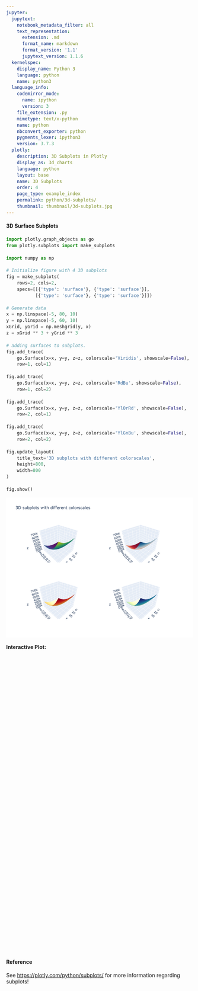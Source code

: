```yaml
---
jupyter:
  jupytext:
    notebook_metadata_filter: all
    text_representation:
      extension: .md
      format_name: markdown
      format_version: '1.1'
      jupytext_version: 1.1.6
  kernelspec:
    display_name: Python 3
    language: python
    name: python3
  language_info:
    codemirror_mode:
      name: ipython
      version: 3
    file_extension: .py
    mimetype: text/x-python
    name: python
    nbconvert_exporter: python
    pygments_lexer: ipython3
    version: 3.7.3
  plotly:
    description: 3D Subplots in Plotly
    display_as: 3d_charts
    language: python
    layout: base
    name: 3D Subplots
    order: 4
    page_type: example_index
    permalink: python/3d-subplots/
    thumbnail: thumbnail/3d-subplots.jpg
---
```


#### 3D Surface Subplots

```python
import plotly.graph_objects as go
from plotly.subplots import make_subplots

import numpy as np

# Initialize figure with 4 3D subplots
fig = make_subplots(
    rows=2, cols=2,
    specs=[[{'type': 'surface'}, {'type': 'surface'}],
           [{'type': 'surface'}, {'type': 'surface'}]])

# Generate data
x = np.linspace(-5, 80, 10)
y = np.linspace(-5, 60, 10)
xGrid, yGrid = np.meshgrid(y, x)
z = xGrid ** 3 + yGrid ** 3

# adding surfaces to subplots.
fig.add_trace(
    go.Surface(x=x, y=y, z=z, colorscale='Viridis', showscale=False),
    row=1, col=1)

fig.add_trace(
    go.Surface(x=x, y=y, z=z, colorscale='RdBu', showscale=False),
    row=1, col=2)

fig.add_trace(
    go.Surface(x=x, y=y, z=z, colorscale='YlOrRd', showscale=False),
    row=2, col=1)

fig.add_trace(
    go.Surface(x=x, y=y, z=z, colorscale='YlGnBu', showscale=False),
    row=2, col=2)

fig.update_layout(
    title_text='3D subplots with different colorscales',
    height=800,
    width=800
)

fig.show()
```

![Generated Plot](./3d-subplots_1.png)

**Interactive Plot:**

<div>                        <script type="text/javascript">window.PlotlyConfig = {MathJaxConfig: 'local'};</script>
        <script charset="utf-8" src="https://cdn.plot.ly/plotly-3.1.0.min.js" integrity="sha256-Ei4740bWZhaUTQuD6q9yQlgVCMPBz6CZWhevDYPv93A=" crossorigin="anonymous"></script>                <div id="plotly-div-1" class="plotly-graph-div" style="height:800px; width:800px;"></div>            <script type="text/javascript">                window.PLOTLYENV=window.PLOTLYENV || {};                                if (document.getElementById("plotly-div-1")) {                    Plotly.newPlot(                        "plotly-div-1",                        [{"colorscale":[[0.0,"#440154"],[0.1111111111111111,"#482878"],[0.2222222222222222,"#3e4989"],[0.3333333333333333,"#31688e"],[0.4444444444444444,"#26828e"],[0.5555555555555556,"#1f9e89"],[0.6666666666666666,"#35b779"],[0.7777777777777778,"#6ece58"],[0.8888888888888888,"#b5de2b"],[1.0,"#fde725"]],"showscale":false,"x":{"dtype":"f8","bdata":"AAAAAAAAFMByHMdxHMcRQHIcx3EcxytAVlVVVVVVN0A5juM4jmNAQMdxHMdxHEVAVlVVVVXVSUDkOI7jOI5OQDmO4ziOo1FAAAAAAAAAVEA="},"y":{"dtype":"f8","bdata":"AAAAAAAAFMByHMdxHMcBQDmO4ziO4yJAq6qqqqqqMEA5juM4juM3QMhxHMdxHD9Aq6qqqqoqQ0ByHMdxHMdGQDmO4ziOY0pAAAAAAAAATkA="},"z":{"dtype":"f8","bdata":"AAAAAABAb8AurpAEq4FcwKOwsXZea4ZA20toL6GYsUAGcCma8WHKQAk1EefeSN1AMaG9hHZx60Abpv9oDQ33QPDdyGQ57gFBAAAAABhaCkHY4gpJsJpCwGbg6db8sFhAdgIhcrMRjUAVNtbOa22yQCNl4OlWzMpAmK\u002fsjhF+3UB4XqvYD4zrQL+E9hJaGvdAQk3Eud\u002f0AUFSb\u002ftUvmAKQSCtyxxe9KNAryenxFAEpUBJGXi6NYOrQGsizj3QjLxATltcIQncz0BWVVVV9QLgQANcimb8z+xAhAPmWVC890CkDDzd2kUCQbQuc3i5sQpBwIT2ElqRyEBkY+28VtXIQMqfYfoPdcpAV1VVVVXt0EBj+o\u002fWJbjZQLQ7RvgF6ORAMKG9hIba8ECzdl6r2C76QDxG+AUffwNBTGgvof3qC0HvGOEXXCLhQJjQXkJbM+FAst+7kUmb4UBqIs49sHTjQPB0a34Y2udAdLNpiwvm70AQXU9OiVn2QJIy8HTbrf9ALCTBaqA+BkE8RvgFf6oOQU\u002flK7uTWPJAI8FqUBNh8kCwSBl4CpXyQA1qIs69gfNAUBNx7nG09UCRMvB0a7r5QPRaxX53EABBtcUVkqC6BEGY0F5CUyILQVT5yu4YxxFBtZfQXiLSAEGfBXApYtYAQWZJR71d8ABBFNpLaLdmAUG1LnN4EYACQVa+sjsOgwRBAQAAAFC2B0HCalATeWAMQdK6zOEVZBFB2ktoLwWaFUGGX3DAFNgLQXDND4tU3AtBNxHnHlD2C0HloevJqWwMQYb2EtoDhg1BJ4ZSnQCJD0Hp488wIV4RQUoZeLo1sxNBu56cEg\u002fnFkHDLzhg\u002fhwbQR+6npwKbhVBFHHugSpwFUH3EtpLKH0VQU5bXCFVuBVBnwVwKQJFFkFwzQ+LgEYXQUVuNm0h4BhBpqPe9jU1G0EXKQNPD2keQRBdT05\u002fTyFBAAAAAAw+H0H1tk\u002flK0AfQdhYO68pTR9BL6G9hFaIH0HApWjGgQogQaiJOPdAiyBBE9pLaBFYIUHD9B+tm4IiQXw3MlmIHCRBAAAAAIA3JkE=","shape":"10, 10"},"type":"surface","scene":"scene"},{"colorscale":[[0.0,"rgb(103,0,31)"],[0.1,"rgb(178,24,43)"],[0.2,"rgb(214,96,77)"],[0.3,"rgb(244,165,130)"],[0.4,"rgb(253,219,199)"],[0.5,"rgb(247,247,247)"],[0.6,"rgb(209,229,240)"],[0.7,"rgb(146,197,222)"],[0.8,"rgb(67,147,195)"],[0.9,"rgb(33,102,172)"],[1.0,"rgb(5,48,97)"]],"showscale":false,"x":{"dtype":"f8","bdata":"AAAAAAAAFMByHMdxHMcRQHIcx3EcxytAVlVVVVVVN0A5juM4jmNAQMdxHMdxHEVAVlVVVVXVSUDkOI7jOI5OQDmO4ziOo1FAAAAAAAAAVEA="},"y":{"dtype":"f8","bdata":"AAAAAAAAFMByHMdxHMcBQDmO4ziO4yJAq6qqqqqqMEA5juM4juM3QMhxHMdxHD9Aq6qqqqoqQ0ByHMdxHMdGQDmO4ziOY0pAAAAAAAAATkA="},"z":{"dtype":"f8","bdata":"AAAAAABAb8AurpAEq4FcwKOwsXZea4ZA20toL6GYsUAGcCma8WHKQAk1EefeSN1AMaG9hHZx60Abpv9oDQ33QPDdyGQ57gFBAAAAABhaCkHY4gpJsJpCwGbg6db8sFhAdgIhcrMRjUAVNtbOa22yQCNl4OlWzMpAmK\u002fsjhF+3UB4XqvYD4zrQL+E9hJaGvdAQk3Eud\u002f0AUFSb\u002ftUvmAKQSCtyxxe9KNAryenxFAEpUBJGXi6NYOrQGsizj3QjLxATltcIQncz0BWVVVV9QLgQANcimb8z+xAhAPmWVC890CkDDzd2kUCQbQuc3i5sQpBwIT2ElqRyEBkY+28VtXIQMqfYfoPdcpAV1VVVVXt0EBj+o\u002fWJbjZQLQ7RvgF6ORAMKG9hIba8ECzdl6r2C76QDxG+AUffwNBTGgvof3qC0HvGOEXXCLhQJjQXkJbM+FAst+7kUmb4UBqIs49sHTjQPB0a34Y2udAdLNpiwvm70AQXU9OiVn2QJIy8HTbrf9ALCTBaqA+BkE8RvgFf6oOQU\u002flK7uTWPJAI8FqUBNh8kCwSBl4CpXyQA1qIs69gfNAUBNx7nG09UCRMvB0a7r5QPRaxX53EABBtcUVkqC6BEGY0F5CUyILQVT5yu4YxxFBtZfQXiLSAEGfBXApYtYAQWZJR71d8ABBFNpLaLdmAUG1LnN4EYACQVa+sjsOgwRBAQAAAFC2B0HCalATeWAMQdK6zOEVZBFB2ktoLwWaFUGGX3DAFNgLQXDND4tU3AtBNxHnHlD2C0HloevJqWwMQYb2EtoDhg1BJ4ZSnQCJD0Hp488wIV4RQUoZeLo1sxNBu56cEg\u002fnFkHDLzhg\u002fhwbQR+6npwKbhVBFHHugSpwFUH3EtpLKH0VQU5bXCFVuBVBnwVwKQJFFkFwzQ+LgEYXQUVuNm0h4BhBpqPe9jU1G0EXKQNPD2keQRBdT05\u002fTyFBAAAAAAw+H0H1tk\u002flK0AfQdhYO68pTR9BL6G9hFaIH0HApWjGgQogQaiJOPdAiyBBE9pLaBFYIUHD9B+tm4IiQXw3MlmIHCRBAAAAAIA3JkE=","shape":"10, 10"},"type":"surface","scene":"scene2"},{"colorscale":[[0.0,"rgb(255,255,204)"],[0.125,"rgb(255,237,160)"],[0.25,"rgb(254,217,118)"],[0.375,"rgb(254,178,76)"],[0.5,"rgb(253,141,60)"],[0.625,"rgb(252,78,42)"],[0.75,"rgb(227,26,28)"],[0.875,"rgb(189,0,38)"],[1.0,"rgb(128,0,38)"]],"showscale":false,"x":{"dtype":"f8","bdata":"AAAAAAAAFMByHMdxHMcRQHIcx3EcxytAVlVVVVVVN0A5juM4jmNAQMdxHMdxHEVAVlVVVVXVSUDkOI7jOI5OQDmO4ziOo1FAAAAAAAAAVEA="},"y":{"dtype":"f8","bdata":"AAAAAAAAFMByHMdxHMcBQDmO4ziO4yJAq6qqqqqqMEA5juM4juM3QMhxHMdxHD9Aq6qqqqoqQ0ByHMdxHMdGQDmO4ziOY0pAAAAAAAAATkA="},"z":{"dtype":"f8","bdata":"AAAAAABAb8AurpAEq4FcwKOwsXZea4ZA20toL6GYsUAGcCma8WHKQAk1EefeSN1AMaG9hHZx60Abpv9oDQ33QPDdyGQ57gFBAAAAABhaCkHY4gpJsJpCwGbg6db8sFhAdgIhcrMRjUAVNtbOa22yQCNl4OlWzMpAmK\u002fsjhF+3UB4XqvYD4zrQL+E9hJaGvdAQk3Eud\u002f0AUFSb\u002ftUvmAKQSCtyxxe9KNAryenxFAEpUBJGXi6NYOrQGsizj3QjLxATltcIQncz0BWVVVV9QLgQANcimb8z+xAhAPmWVC890CkDDzd2kUCQbQuc3i5sQpBwIT2ElqRyEBkY+28VtXIQMqfYfoPdcpAV1VVVVXt0EBj+o\u002fWJbjZQLQ7RvgF6ORAMKG9hIba8ECzdl6r2C76QDxG+AUffwNBTGgvof3qC0HvGOEXXCLhQJjQXkJbM+FAst+7kUmb4UBqIs49sHTjQPB0a34Y2udAdLNpiwvm70AQXU9OiVn2QJIy8HTbrf9ALCTBaqA+BkE8RvgFf6oOQU\u002flK7uTWPJAI8FqUBNh8kCwSBl4CpXyQA1qIs69gfNAUBNx7nG09UCRMvB0a7r5QPRaxX53EABBtcUVkqC6BEGY0F5CUyILQVT5yu4YxxFBtZfQXiLSAEGfBXApYtYAQWZJR71d8ABBFNpLaLdmAUG1LnN4EYACQVa+sjsOgwRBAQAAAFC2B0HCalATeWAMQdK6zOEVZBFB2ktoLwWaFUGGX3DAFNgLQXDND4tU3AtBNxHnHlD2C0HloevJqWwMQYb2EtoDhg1BJ4ZSnQCJD0Hp488wIV4RQUoZeLo1sxNBu56cEg\u002fnFkHDLzhg\u002fhwbQR+6npwKbhVBFHHugSpwFUH3EtpLKH0VQU5bXCFVuBVBnwVwKQJFFkFwzQ+LgEYXQUVuNm0h4BhBpqPe9jU1G0EXKQNPD2keQRBdT05\u002fTyFBAAAAAAw+H0H1tk\u002flK0AfQdhYO68pTR9BL6G9hFaIH0HApWjGgQogQaiJOPdAiyBBE9pLaBFYIUHD9B+tm4IiQXw3MlmIHCRBAAAAAIA3JkE=","shape":"10, 10"},"type":"surface","scene":"scene3"},{"colorscale":[[0.0,"rgb(255,255,217)"],[0.125,"rgb(237,248,177)"],[0.25,"rgb(199,233,180)"],[0.375,"rgb(127,205,187)"],[0.5,"rgb(65,182,196)"],[0.625,"rgb(29,145,192)"],[0.75,"rgb(34,94,168)"],[0.875,"rgb(37,52,148)"],[1.0,"rgb(8,29,88)"]],"showscale":false,"x":{"dtype":"f8","bdata":"AAAAAAAAFMByHMdxHMcRQHIcx3EcxytAVlVVVVVVN0A5juM4jmNAQMdxHMdxHEVAVlVVVVXVSUDkOI7jOI5OQDmO4ziOo1FAAAAAAAAAVEA="},"y":{"dtype":"f8","bdata":"AAAAAAAAFMByHMdxHMcBQDmO4ziO4yJAq6qqqqqqMEA5juM4juM3QMhxHMdxHD9Aq6qqqqoqQ0ByHMdxHMdGQDmO4ziOY0pAAAAAAAAATkA="},"z":{"dtype":"f8","bdata":"AAAAAABAb8AurpAEq4FcwKOwsXZea4ZA20toL6GYsUAGcCma8WHKQAk1EefeSN1AMaG9hHZx60Abpv9oDQ33QPDdyGQ57gFBAAAAABhaCkHY4gpJsJpCwGbg6db8sFhAdgIhcrMRjUAVNtbOa22yQCNl4OlWzMpAmK\u002fsjhF+3UB4XqvYD4zrQL+E9hJaGvdAQk3Eud\u002f0AUFSb\u002ftUvmAKQSCtyxxe9KNAryenxFAEpUBJGXi6NYOrQGsizj3QjLxATltcIQncz0BWVVVV9QLgQANcimb8z+xAhAPmWVC890CkDDzd2kUCQbQuc3i5sQpBwIT2ElqRyEBkY+28VtXIQMqfYfoPdcpAV1VVVVXt0EBj+o\u002fWJbjZQLQ7RvgF6ORAMKG9hIba8ECzdl6r2C76QDxG+AUffwNBTGgvof3qC0HvGOEXXCLhQJjQXkJbM+FAst+7kUmb4UBqIs49sHTjQPB0a34Y2udAdLNpiwvm70AQXU9OiVn2QJIy8HTbrf9ALCTBaqA+BkE8RvgFf6oOQU\u002flK7uTWPJAI8FqUBNh8kCwSBl4CpXyQA1qIs69gfNAUBNx7nG09UCRMvB0a7r5QPRaxX53EABBtcUVkqC6BEGY0F5CUyILQVT5yu4YxxFBtZfQXiLSAEGfBXApYtYAQWZJR71d8ABBFNpLaLdmAUG1LnN4EYACQVa+sjsOgwRBAQAAAFC2B0HCalATeWAMQdK6zOEVZBFB2ktoLwWaFUGGX3DAFNgLQXDND4tU3AtBNxHnHlD2C0HloevJqWwMQYb2EtoDhg1BJ4ZSnQCJD0Hp488wIV4RQUoZeLo1sxNBu56cEg\u002fnFkHDLzhg\u002fhwbQR+6npwKbhVBFHHugSpwFUH3EtpLKH0VQU5bXCFVuBVBnwVwKQJFFkFwzQ+LgEYXQUVuNm0h4BhBpqPe9jU1G0EXKQNPD2keQRBdT05\u002fTyFBAAAAAAw+H0H1tk\u002flK0AfQdhYO68pTR9BL6G9hFaIH0HApWjGgQogQaiJOPdAiyBBE9pLaBFYIUHD9B+tm4IiQXw3MlmIHCRBAAAAAIA3JkE=","shape":"10, 10"},"type":"surface","scene":"scene4"}],                        {"template":{"data":{"histogram2dcontour":[{"type":"histogram2dcontour","colorbar":{"outlinewidth":0,"ticks":""},"colorscale":[[0.0,"#0d0887"],[0.1111111111111111,"#46039f"],[0.2222222222222222,"#7201a8"],[0.3333333333333333,"#9c179e"],[0.4444444444444444,"#bd3786"],[0.5555555555555556,"#d8576b"],[0.6666666666666666,"#ed7953"],[0.7777777777777778,"#fb9f3a"],[0.8888888888888888,"#fdca26"],[1.0,"#f0f921"]]}],"choropleth":[{"type":"choropleth","colorbar":{"outlinewidth":0,"ticks":""}}],"histogram2d":[{"type":"histogram2d","colorbar":{"outlinewidth":0,"ticks":""},"colorscale":[[0.0,"#0d0887"],[0.1111111111111111,"#46039f"],[0.2222222222222222,"#7201a8"],[0.3333333333333333,"#9c179e"],[0.4444444444444444,"#bd3786"],[0.5555555555555556,"#d8576b"],[0.6666666666666666,"#ed7953"],[0.7777777777777778,"#fb9f3a"],[0.8888888888888888,"#fdca26"],[1.0,"#f0f921"]]}],"heatmap":[{"type":"heatmap","colorbar":{"outlinewidth":0,"ticks":""},"colorscale":[[0.0,"#0d0887"],[0.1111111111111111,"#46039f"],[0.2222222222222222,"#7201a8"],[0.3333333333333333,"#9c179e"],[0.4444444444444444,"#bd3786"],[0.5555555555555556,"#d8576b"],[0.6666666666666666,"#ed7953"],[0.7777777777777778,"#fb9f3a"],[0.8888888888888888,"#fdca26"],[1.0,"#f0f921"]]}],"contourcarpet":[{"type":"contourcarpet","colorbar":{"outlinewidth":0,"ticks":""}}],"contour":[{"type":"contour","colorbar":{"outlinewidth":0,"ticks":""},"colorscale":[[0.0,"#0d0887"],[0.1111111111111111,"#46039f"],[0.2222222222222222,"#7201a8"],[0.3333333333333333,"#9c179e"],[0.4444444444444444,"#bd3786"],[0.5555555555555556,"#d8576b"],[0.6666666666666666,"#ed7953"],[0.7777777777777778,"#fb9f3a"],[0.8888888888888888,"#fdca26"],[1.0,"#f0f921"]]}],"surface":[{"type":"surface","colorbar":{"outlinewidth":0,"ticks":""},"colorscale":[[0.0,"#0d0887"],[0.1111111111111111,"#46039f"],[0.2222222222222222,"#7201a8"],[0.3333333333333333,"#9c179e"],[0.4444444444444444,"#bd3786"],[0.5555555555555556,"#d8576b"],[0.6666666666666666,"#ed7953"],[0.7777777777777778,"#fb9f3a"],[0.8888888888888888,"#fdca26"],[1.0,"#f0f921"]]}],"mesh3d":[{"type":"mesh3d","colorbar":{"outlinewidth":0,"ticks":""}}],"scatter":[{"fillpattern":{"fillmode":"overlay","size":10,"solidity":0.2},"type":"scatter"}],"parcoords":[{"type":"parcoords","line":{"colorbar":{"outlinewidth":0,"ticks":""}}}],"scatterpolargl":[{"type":"scatterpolargl","marker":{"colorbar":{"outlinewidth":0,"ticks":""}}}],"bar":[{"error_x":{"color":"#2a3f5f"},"error_y":{"color":"#2a3f5f"},"marker":{"line":{"color":"#E5ECF6","width":0.5},"pattern":{"fillmode":"overlay","size":10,"solidity":0.2}},"type":"bar"}],"scattergeo":[{"type":"scattergeo","marker":{"colorbar":{"outlinewidth":0,"ticks":""}}}],"scatterpolar":[{"type":"scatterpolar","marker":{"colorbar":{"outlinewidth":0,"ticks":""}}}],"histogram":[{"marker":{"pattern":{"fillmode":"overlay","size":10,"solidity":0.2}},"type":"histogram"}],"scattergl":[{"type":"scattergl","marker":{"colorbar":{"outlinewidth":0,"ticks":""}}}],"scatter3d":[{"type":"scatter3d","line":{"colorbar":{"outlinewidth":0,"ticks":""}},"marker":{"colorbar":{"outlinewidth":0,"ticks":""}}}],"scattermap":[{"type":"scattermap","marker":{"colorbar":{"outlinewidth":0,"ticks":""}}}],"scattermapbox":[{"type":"scattermapbox","marker":{"colorbar":{"outlinewidth":0,"ticks":""}}}],"scatterternary":[{"type":"scatterternary","marker":{"colorbar":{"outlinewidth":0,"ticks":""}}}],"scattercarpet":[{"type":"scattercarpet","marker":{"colorbar":{"outlinewidth":0,"ticks":""}}}],"carpet":[{"aaxis":{"endlinecolor":"#2a3f5f","gridcolor":"white","linecolor":"white","minorgridcolor":"white","startlinecolor":"#2a3f5f"},"baxis":{"endlinecolor":"#2a3f5f","gridcolor":"white","linecolor":"white","minorgridcolor":"white","startlinecolor":"#2a3f5f"},"type":"carpet"}],"table":[{"cells":{"fill":{"color":"#EBF0F8"},"line":{"color":"white"}},"header":{"fill":{"color":"#C8D4E3"},"line":{"color":"white"}},"type":"table"}],"barpolar":[{"marker":{"line":{"color":"#E5ECF6","width":0.5},"pattern":{"fillmode":"overlay","size":10,"solidity":0.2}},"type":"barpolar"}],"pie":[{"automargin":true,"type":"pie"}]},"layout":{"autotypenumbers":"strict","colorway":["#636efa","#EF553B","#00cc96","#ab63fa","#FFA15A","#19d3f3","#FF6692","#B6E880","#FF97FF","#FECB52"],"font":{"color":"#2a3f5f"},"hovermode":"closest","hoverlabel":{"align":"left"},"paper_bgcolor":"white","plot_bgcolor":"#E5ECF6","polar":{"bgcolor":"#E5ECF6","angularaxis":{"gridcolor":"white","linecolor":"white","ticks":""},"radialaxis":{"gridcolor":"white","linecolor":"white","ticks":""}},"ternary":{"bgcolor":"#E5ECF6","aaxis":{"gridcolor":"white","linecolor":"white","ticks":""},"baxis":{"gridcolor":"white","linecolor":"white","ticks":""},"caxis":{"gridcolor":"white","linecolor":"white","ticks":""}},"coloraxis":{"colorbar":{"outlinewidth":0,"ticks":""}},"colorscale":{"sequential":[[0.0,"#0d0887"],[0.1111111111111111,"#46039f"],[0.2222222222222222,"#7201a8"],[0.3333333333333333,"#9c179e"],[0.4444444444444444,"#bd3786"],[0.5555555555555556,"#d8576b"],[0.6666666666666666,"#ed7953"],[0.7777777777777778,"#fb9f3a"],[0.8888888888888888,"#fdca26"],[1.0,"#f0f921"]],"sequentialminus":[[0.0,"#0d0887"],[0.1111111111111111,"#46039f"],[0.2222222222222222,"#7201a8"],[0.3333333333333333,"#9c179e"],[0.4444444444444444,"#bd3786"],[0.5555555555555556,"#d8576b"],[0.6666666666666666,"#ed7953"],[0.7777777777777778,"#fb9f3a"],[0.8888888888888888,"#fdca26"],[1.0,"#f0f921"]],"diverging":[[0,"#8e0152"],[0.1,"#c51b7d"],[0.2,"#de77ae"],[0.3,"#f1b6da"],[0.4,"#fde0ef"],[0.5,"#f7f7f7"],[0.6,"#e6f5d0"],[0.7,"#b8e186"],[0.8,"#7fbc41"],[0.9,"#4d9221"],[1,"#276419"]]},"xaxis":{"gridcolor":"white","linecolor":"white","ticks":"","title":{"standoff":15},"zerolinecolor":"white","automargin":true,"zerolinewidth":2},"yaxis":{"gridcolor":"white","linecolor":"white","ticks":"","title":{"standoff":15},"zerolinecolor":"white","automargin":true,"zerolinewidth":2},"scene":{"xaxis":{"backgroundcolor":"#E5ECF6","gridcolor":"white","linecolor":"white","showbackground":true,"ticks":"","zerolinecolor":"white","gridwidth":2},"yaxis":{"backgroundcolor":"#E5ECF6","gridcolor":"white","linecolor":"white","showbackground":true,"ticks":"","zerolinecolor":"white","gridwidth":2},"zaxis":{"backgroundcolor":"#E5ECF6","gridcolor":"white","linecolor":"white","showbackground":true,"ticks":"","zerolinecolor":"white","gridwidth":2}},"shapedefaults":{"line":{"color":"#2a3f5f"}},"annotationdefaults":{"arrowcolor":"#2a3f5f","arrowhead":0,"arrowwidth":1},"geo":{"bgcolor":"white","landcolor":"#E5ECF6","subunitcolor":"white","showland":true,"showlakes":true,"lakecolor":"white"},"title":{"x":0.05},"mapbox":{"style":"light"}}},"scene":{"domain":{"x":[0.0,0.45],"y":[0.575,1.0]}},"scene2":{"domain":{"x":[0.55,1.0],"y":[0.575,1.0]}},"scene3":{"domain":{"x":[0.0,0.45],"y":[0.0,0.425]}},"scene4":{"domain":{"x":[0.55,1.0],"y":[0.0,0.425]}},"title":{"text":"3D subplots with different colorscales"},"height":800,"width":800},                        {"responsive": true}                    )                };            </script>        </div>

#### Reference


See https://plotly.com/python/subplots/ for more information regarding subplots!